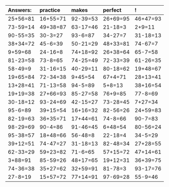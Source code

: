 | Answers: | practice | makes | perfect | ! |
| :--- | :--- | :--- | :--- | :--- |
| 25+56=81 | 16+55=71 | 92-39=53 | 26+69=95 | 46+47=93 | 
| 73-59=14 | 49+38=87 | 63-17=46 | 21-18=3 | 2+9=11 | 
| 90-55=35 | 30-3=27 | 93-6=87 | 34-27=7 | 31-18=13 | 
| 38+34=72 | 45-6=39 | 50-21=29 | 48+33=81 | 74-67=7 | 
| 9+59=68 | 24-16=8 | 74+18=92 | 26+38=64 | 65-7=58 | 
| 81-23=58 | 73-8=65 | 74-25=49 | 72-33=39 | 61-26=35 | 
| 58-49=9 | 31-16=15 | 40-29=11 | 80-18=62 | 19+48=67 | 
| 19+65=84 | 72-34=38 | 9+45=54 | 67+4=71 | 28+13=41 | 
| 13+28=41 | 71-13=58 | 94-5=89 | 5+8=13 | 38+16=54 | 
| 19+19=38 | 27+66=93 | 85-27=58 | 76+9=85 | 77-8=69 | 
| 30-18=12 | 93-24=69 | 42-15=27 | 73-28=45 | 7+27=34 | 
| 95-6=89 | 39+15=54 | 16+16=32 | 82-56=26 | 24+59=83 | 
| 82-19=63 | 36+35=71 | 17+44=61 | 74-8=66 | 90-7=83 | 
| 98-29=69 | 90-4=86 | 91-46=45 | 6+48=54 | 80-56=24 | 
| 95-38=57 | 18+48=66 | 56-48=8 | 22-18=4 | 34-5=29 | 
| 39+12=51 | 74-47=27 | 31-18=13 | 82-48=34 | 27+28=55 | 
| 62-33=29 | 59+23=82 | 71-6=65 | 57+15=72 | 47+14=61 | 
| 3+88=91 | 85-59=26 | 48+17=65 | 19+12=31 | 36+39=75 | 
| 74-36=38 | 35+27=62 | 32+59=91 | 81-78=3 | 93-17=76 | 
| 27-8=19 | 15+57=72 | 77+14=91 | 97-69=28 | 55-9=46 | 
